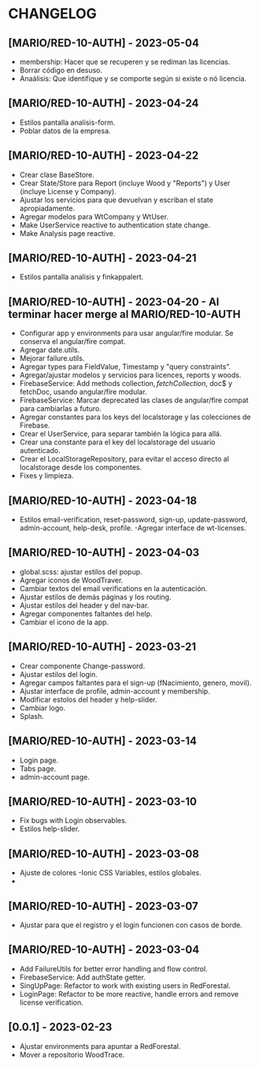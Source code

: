 # CHANGELOG

## [MARIO/RED-10-AUTH] - 2023-05-04

- membership: Hacer que se recuperen y se rediman las licencias.
- Borrar código en desuso.
- Anaálisis: Que identifique y se comporte según si existe o nó licencia.

## [MARIO/RED-10-AUTH] - 2023-04-24

- Estilos pantalla analisis-form.
- Poblar datos de la empresa.

## [MARIO/RED-10-AUTH] - 2023-04-22

- Crear clase BaseStore.
- Crear State/Store para Report (incluye Wood y "Reports") y User (incluye License y Company).
- Ajustar los servicios para que devuelvan y escriban el state apropiadamente.
- Agregar modelos para WtCompany y WtUser.
- Make UserService reactive to authentication state change.
- Make Analysis page reactive.

## [MARIO/RED-10-AUTH] - 2023-04-21

- Estilos pantalla analisis y finkappalert.

## [MARIO/RED-10-AUTH] - 2023-04-20 - Al terminar hacer merge al MARIO/RED-10-AUTH

- Configurar app y environments para usar angular/fire modular. Se conserva el angular/fire compat.
- Agregar date.utils.
- Mejorar failure.utils.
- Agregar types para FieldValue, Timestamp y "query constraints".
- Agregar/ajustar modelos y servicios para licences, reports y woods.
- FirebaseService: Add methods collection$, fetchCollection$, doc$ y fetchDoc, usando angular/fire modular.
- FirebaseService: Marcar deprecated las clases de angular/fire compat para cambiarlas a futuro.
- Agregar constantes para los keys del localstorage y las colecciones de Firebase.
- Crear el UserService, para separar también la lógica para allá.
- Crear una constante para el key del localstorage del usuario autenticado.
- Crear el LocalStorageRepository, para evitar el acceso directo al localstorage desde los componentes.
- Fixes y limpieza.

## [MARIO/RED-10-AUTH] - 2023-04-18

- Estilos email-verification, reset-password, sign-up, update-password, admin-account, help-desk, profile.
  -Agregar interface de wt-licenses.

## [MARIO/RED-10-AUTH] - 2023-04-03

- global.scss: ajustar estilos del popup.
- Agregar iconos de WoodTraver.
- Cambiar textos del email verifications en la autenticación.
- Ajustar estilos de demás páginas y los routing.
- Ajustar estilos del header y del nav-bar.
- Agregar componentes faltantes del help.
- Cambiar el icono de la app.

## [MARIO/RED-10-AUTH] - 2023-03-21

- Crear componente Change-password.
- Ajustar estilos del login.
- Agregar campos faltantes para el sign-up (fNacimiento, genero, movil).
- Ajustar interface de profile, admin-account y membership.
- Modificar estolos del header y help-slider.
- Cambiar logo.
- Splash.

## [MARIO/RED-10-AUTH] - 2023-03-14

- Login page.
- Tabs page.
- admin-account page.

## [MARIO/RED-10-AUTH] - 2023-03-10

- Fix bugs with Login observables.
- Estilos help-slider.

## [MARIO/RED-10-AUTH] - 2023-03-08

- Ajuste de colores -Ionic CSS Variables, estilos globales.
-

## [MARIO/RED-10-AUTH] - 2023-03-07

- Ajustar para que el registro y el login funcionen con casos de borde.

## [MARIO/RED-10-AUTH] - 2023-03-04

- Add FailureUtils for better error handling and flow control.
- FirebaseService: Add authState getter.
- SingUpPage: Refactor to work with existing users in RedForestal.
- LoginPage: Refactor to be more reactive, handle errors and remove license verification.

## [0.0.1] - 2023-02-23

- Ajustar environments para apuntar a RedForestal.
- Mover a repositorio WoodTrace.
